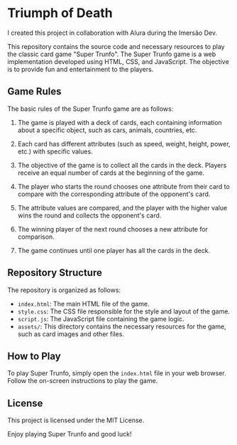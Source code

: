 # Triumph of Death
I created this project in collaboration with Alura during the Imersão Dev.

This repository contains the source code and necessary resources to play the classic card game "Super Trunfo". The Super Trunfo game is a web implementation developed using HTML, CSS, and JavaScript. The objective is to provide fun and entertainment to the players.

## Game Rules

The basic rules of the Super Trunfo game are as follows:

1. The game is played with a deck of cards, each containing information about a specific object, such as cars, animals, countries, etc.

2. Each card has different attributes (such as speed, weight, height, power, etc.) with specific values.

3. The objective of the game is to collect all the cards in the deck. Players receive an equal number of cards at the beginning of the game.

4. The player who starts the round chooses one attribute from their card to compare with the corresponding attribute of the opponent's card.

5. The attribute values are compared, and the player with the higher value wins the round and collects the opponent's card.

6. The winning player of the next round chooses a new attribute for comparison.

7. The game continues until one player has all the cards in the deck.

## Repository Structure

The repository is organized as follows:

- `index.html`: The main HTML file of the game.
- `style.css`: The CSS file responsible for the style and layout of the game.
- `script.js`: The JavaScript file containing the game logic.
- `assets/`: This directory contains the necessary resources for the game, such as card images and other files.

## How to Play

To play Super Trunfo, simply open the `index.html` file in your web browser. Follow the on-screen instructions to play the game.

## License

This project is licensed under the MIT License.

Enjoy playing Super Trunfo and good luck!
